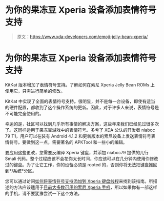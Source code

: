 # 为你的果冻豆 Xperia 设备添加表情符号支持

> 原文：<https://www.xda-developers.com/emoji-jelly-bean-xperia/>

# 为你的果冻豆 Xperia 设备添加表情符号支持

KitKat 版本增加了表情符号支持。了解如何在索尼 Xperia Jelly Bean ROMs 上使用它，只需进行简单的修改。

KitKat 中实现了全面的表情符号支持。很明显，并不是每一台设备，即使有适当的硬件配置，都收到了这个操作系统的更新。因此，对于许多人来说，表情符号是不可能完全使用的。

幸运的是，社区可以找到几乎所有事情的解决方案，这些年来我们已经见过很多次了。这同样适用于果冻豆游戏中的表情符号。多亏了 XDA 公认的开发者 niaboc 79 T1，用户可以在装有 Android 4.1.2 和更新版本的索尼设备上发送表情符号表情符号。要做到这一点，需要著名的 APKTool 和一些小的编辑。

要应用这些更改，您需要反编译 Xperia 键盘，并添加 niaboc79 提供的几行 Smali 代码。整个过程应该不会花你太长时间，你应该可以在几分钟内使用你修改过的键盘。为了让它工作，你的设备必须是 rooted 的，否则你将无法把键盘推回到*/系统*分区。

您可以通过访问[如何将表情符号支持添加到 Xperia 键盘线程](http://forum.xda-developers.com/crossdevice-dev/sony/tutorial-how-to-add-emoji-support-to-t2907328)来找到该指南。所描述的方法应该适用于[目前大多数可用的索尼 Xperia 手机](http://forum.xda-developers.com/crossdevice-dev/sony)，所以如果你有一部这样的手机，请不要犹豫尝试一下这个方法。